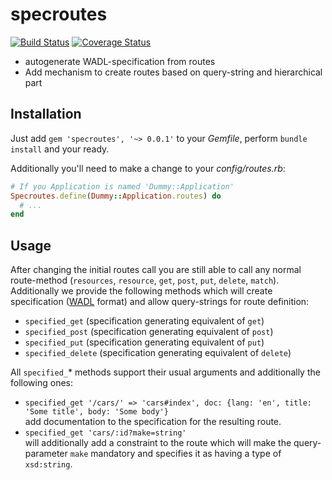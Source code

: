 # specroutes

[![Build Status](https://travis-ci.org/0robustus1/specroutes.svg?branch=master)](https://travis-ci.org/0robustus1/specroutes)
[![Coverage Status](https://img.shields.io/coveralls/0robustus1/specroutes.svg)](https://coveralls.io/r/0robustus1/specroutes)

- autogenerate WADL-specification from routes
- Add mechanism to create routes based on query-string and hierarchical part

## Installation

Just add `gem 'specroutes', '~> 0.0.1'` to your *Gemfile*, perform
`bundle install` and your ready.

Additionally you'll need to make a change to your *config/routes.rb*:

```ruby
# If you Application is named 'Dummy::Application'
Specroutes.define(Dummy::Application.routes) do
  # ...
end
```

## Usage

After changing the initial routes call you are still able to call any normal
route-method (`resources`, `resource`, `get`, `post`, `put`, `delete`,
`match`). Additionally we provide the following methods which will create
specification ([WADL][WADL] format) and allow query-strings for route
definition:

- `specified_get` (specification generating equivalent of `get`)
- `specified_post` (specification generating equivalent of `post`)
- `specified_put` (specification generating equivalent of `put`)
- `specified_delete` (specification generating equivalent of `delete`)

All `specified_`\* methods support their usual arguments and additionally the
following ones:

- `specified_get '/cars/' => 'cars#index', doc: {lang: 'en', title: 'Some title', body: 'Some body'}`  
  add documentation to the specification for the resulting route.
- `specified_get 'cars/:id?make=string'`  
  will additionally add a constraint to the route which will make the
  query-parameter `make` mandatory and specifies it as having a type of
  `xsd:string`.

[WADL]: http://www.w3.org/Submission/wadl/
